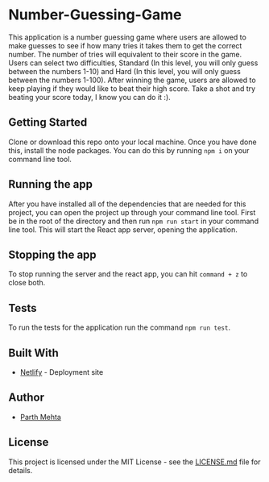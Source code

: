 # Number-Guessing-Game

This application is a number guessing game where users are allowed to make guesses to see if how many tries it takes them to get the correct number. The number of tries will equivalent to their score in the game. Users can select two difficulties, Standard (In this level, you will only guess between the numbers 1-10) and Hard (In this level, you will only guess between the numbers 1-100). After winning the game, users are allowed to keep playing if they would like to beat their high score. Take a shot and try beating your score today, I know you can do it :).

## Getting Started

Clone or download this repo onto your local machine. Once you have done this, install the node packages. You can do this by running ```npm i``` on your command line tool.


## Running the app

After you have installed all of the dependencies that are needed for this project, you can open the project up through your command line tool. First be in the root of the directory and then run ```npm run start``` in your command line tool. This will start the React app server, opening the application.


## Stopping the app

To stop running the server and the react app, you can hit ```command + z``` to close both.


## Tests

To run the tests for the application run the command ```npm run test```.

## Built With

* [Netlify](https://number-guess-game.netlify.com/) - Deployment site

## Author

* [Parth Mehta](https://github.com/PDPN)


## License

This project is licensed under the MIT License - see the [LICENSE.md](LICENSE.md) file for details.
